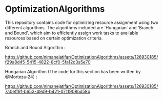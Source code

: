 # OptimizationAlgorithms
This repository contains code for optimizing resource assignment using two different algorithms. The algorithms included are 'Hungarian' and 'Branch and Bound', which aim to efficiently assign work tasks to available resources based on certain optimization criteria.



Branch and Bound Algorithm :

https://github.com/nimanejatifar/OptimizationAlgorithms/assets/126930185/f29a8d45-5415-4822-8cf0-5fa12d3a5e70



Hungarian Algorithm (The code for this section has been written by @Morteza-24) :

https://github.com/nimanejatifar/OptimizationAlgorithms/assets/126930185/7a0eff9f-b653-49d9-b421-0711908bd58b

